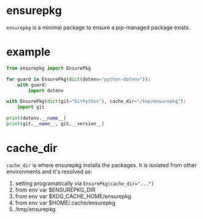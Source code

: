 # ensurepkg

`ensurepkg` is a minimal package to ensure a pip-managed package exists.

# example

```example.py
from ensurepkg import EnsurePkg

for guard in EnsurePkg(dict(dotenv="python-dotenv")):
    with guard:
        import dotenv

with EnsurePkg(dict(git="GitPython"), cache_dir="/tmp/ensurepkg"):
    import git

print(dotenv.__name__)
print(git.__name__, git.__version__)
```

# cache_dir

`cache_dir` is where ensurepkg installs the packages. It is isolated from other environments and it's resolved as:

1. setting programatically via `EnsurePkg(cache_dir="...")`
2. from env var $ENSUREPKG_DIR
3. from env var $XDG_CACHE_HOME/ensurepkg
4. from env var $HOME/.cache/ensurepkg
5. /tmp/ensurepkg